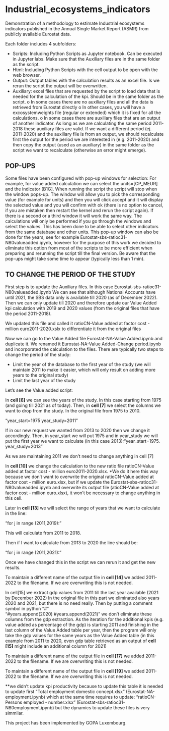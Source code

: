 # Industrial_ecosystems_indicators
Demonstration of a methodology to estimate Industrial ecosystems indicators published in the Annual Single Market Report (ASMR) from publicly available Eurostat data.

Each folder includes 4 subfolders:
-	Scripts: Including Python Scripts as Jupyter notebook. Can be executed in Jupyter labs. Make sure that the Auxiliary files are in the same folder as the script. 
-	Html: Including Python Scripts with the cell output to be open with the web browser.
-	Output: Output tables with the calculation results as an excel file.  Is we rerun the script the output will be overwritten.
-	Auxiliary: excel files that are requested by the script to load data that is needed for the calculation of the kpi. Should be in the same folder as the script.
o	In some cases there are no auxiliary files and all the data is retrieved from Eurostat directly
o	In other cases, you will have a excosystemweights file (regular or extended) which it is fixed for all the calculations.
o	In some cases there are auxiliary files that are an output of another indicator. As long as we are calculating the same period 2011-2018 these auxiliary files are valid. If we want a different period (ej. 2011-2020) and the auxiliary file is from an output, we should recalculate first the output for the period we are interested in (e.g. 2011-2020) and then copy the output (used as an auxiliary) in the same folder as the script we want to recalculate (otherwise an error might emerge).

## POP-UPS
Some files have been configured with pop-up windows for selection:
For example, for value added calculation we can select the units=[CP_MEUR] and the indicator [B1G].
When running the script the script will stop when the window pops-up. The window will allow you to pick the corresponding value (for example for units) and then you will click accept and it will display the selected value and you will confirm with ok (there is no option to cancel, if you are mistaken then restart the kernel and rerun the script again). If there is a second or a third window it will work the same way. The calculations will only be performed if you go through the windows and select the values.
This has been done to be able to select other indicators from the same database and other units. 
This pop-up window can also be done for the years, see for example Eurostat-sbs-ratioc31-N80valueadded.ipynb, however for the purpose of this work we decided to eliminate this option from most of the scripts to be more efficient when preparing and rerunning the script till the final version.
Be aware that the pop-ups might take some time to appear (typically less than 1 min).





## TO CHANGE THE PERIOD OF THE STUDY
First step is to update the Auxiliary files.
In this case Eurostat-sbs-ratioc31-N80valueadded.ipynb
We can see that although National Accounts have until 2021, the SBS data only is available till 2020 (as of December 2022). Then we can only update till 2020 and therefore update our Value Added kpi calculation with 2019 and 2020 values (from the original files that have the period 2011-2018).

We updated this file and called it ratioCN-Value added at factor cost - million euro2011-2020.xslx to differentiate it from the original files

Now we can go to the Value Added file Eurostat-NA-Value Added.ipynb and duplicate it. We renamed it Eurostat-NA-Value Added-Change period.ipynb and incorporated the calculation to the files. 
There are typically two steps to change the period of the study: 
-	Limit the year of the database to the first year of the study (we will maintain 2011 to make it easier, which will only result on adding more years to the original study)
-	Limit the last year of the study

Let’s see the Value added script:

In **cell [6]** we can see the years of the study. In this case starting from 1975 (and going till 2021 as of today). 
Then, in **cell [7]** we select the columns we want to drop from the study. In the original file from 1975 to 2010.

“year_start=1975
year_study=2011”

If in our new request we wanted from 2013 to 2020 then we change it accordingly. Then, in year_start we will put 1975 and in year_study we will put the first year we want to calculate (in this case 2013):“year_start=1975. year_study=2013”

As we are maintaining 2011 we don’t need to change anything in cell [7]

In **cell [10]** we change the calculation to the new ratio file ratioCN-Value added at factor cost - million euro2011-2020.xlsx. *We do it here this way because we don’t want to overwrite the original ratioCN-Value added at factor cost - million euro.xlsx, but if we update the Eurostat-sbs-ratioc31-N80valueadded.ipynb and overwrite its output file (atioCN-Value added at factor cost - million euro.xlsx), it won’t be necessary to change anything in this cell.  

Later in **cell [13]** we will select the range of years that we want to calculate in the line:

“for j in range (2011,2019):”

This will calculate from 2011 to 2018.

Then if I want to calculate from 2013 to 2020 the line should be:

“for j in range (2011,2021):”

Once we have changed this in the script we can rerun it and get the new results. 

To maintain a different name of the output file in **cell [14]** we added 2011-2022 to the filename. If we are overwriting this is not needed.

In cell[15] we extract gdp values from 2011 till the last year available (2021 by December 2022)
In the original file in this part we eliminated also years 2020 and 2021, but there is no need really. Then by putting a comment symbol in python “#”  
“#years.append(2020)
#years.append(2021)”
we don’t eliminate these columns from the gdp extraction. As the iteration for the additional kpis (e.g. value added as percentage of the gdp) is starting 2011 and finishing in the last column of the Value Added table per year, then the program will only take the gdp values for the same years as the Value Added table (in this example from 2011 to 2020, even gdp table retrieved as an output of **cell [15]** might include an additional column for 2021)

To maintain a different name of the output file in **cell [17]** we added 2011-2022 to the filename. If we are overwriting this is not needed.

To maintain a different name of the output file in **cell [19]** we added 2011-2022 to the filename. If we are overwriting this is not needed.

**we didn’t update kpi productivity because to update this table it is needed to update first "Total employment domestic concept.xlsx” (Eurostat-NA-employment.ipynb) which at the same time requires to update: “ratioCN-Persons employed - number.xlsx” (Eurostat-sbs-ratioc31-N80employment.ipynb) but the dynamics to update these files is very simmilar.


This project has been implemented by GOPA Luxembourg. 


